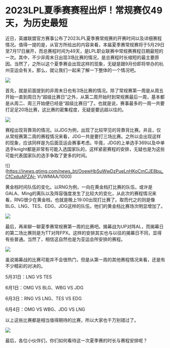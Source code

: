 # 2023LPL夏季赛赛程出炉！常规赛仅49天，为历史最短

近日，英雄联盟官方赛事公布了2023LPL夏季赛常规赛的开赛时间以及详细赛程情况。值得一提的是，从官方所给出的内容来看，本届夏季赛常规赛将于5月29日至7月17日展开，而总赛程时间为49天，是LPL职业联赛中常规赛赛程日期最短的一次。其中，不少非周末日出现3场比赛的情况，是总赛程时长缩短的最主要原因。当然了，之所以这个夏季赛会出现这样的现象，无疑是跟9月份即将举办的杭州亚运会有关。那么，就让我们一起来了解一下整体的一个情况吧。

![](https://inews.gtimg.com/news_bt/OmBVwACb2-yZ4ZdfNdT2G6DzeBr7Ck2T8KLawJc46GeBAAA/1000)

首先，就是前面提到的非周末日也有3场比赛的情况。除了常规赛第一周是从周五开始一直到周日为“超级比赛日”之外，从第二周开始时到常规赛最后一周，基本都是从周二、周三开始便已经是“超级比赛日”了。也就是说，赛事最多的一周一共要打足足20场比赛，这比赛的密集程度，无疑是要远超以往的。

![](https://inews.gtimg.com/news_bt/O1nGu_NzHojpcVKNfzM3IvD9osESq5jw_PPh2nBhlnEZwAA/1000)

赛程出现背靠背的情况。以JDG为例，出现了比较罕见的背靠背比赛。并且，仅从常规赛第二周的赛程情况来看，JDG一共是要打三场比赛。之所以会出现这样的现象，应该同样是为后面亚运会赛事考虑。毕竟，JDG的上单选手369以及中单选手knight都是非常有可能入选国家队的，这样紧密赛程的安排，无疑也是为这些可能代表国家队的选手争取了更多的时间。

![](https://inews.gtimg.com/news_bt/OoewHbSuWwDzPueLnHKoCmCJE8bu_CfCxduAPZAj-
VUWMAA/1000)

黄金档时间队伍的变化。以RNG为例，一向在黄金档打比赛的队伍，或许是GALA、Ming的离队以及阵容强度发生了比较大的变化，从此次的赛程情况来看，RNG很少在黄金档，也就是晚上19:00出现打比赛了。取而代之的则是像BLG、LNG、TES、EDG、JDG这样的队伍，他们的黄金档比赛场次明显增加了。

![](https://inews.gtimg.com/news_bt/OpEc9wPzWiLDmlpMIvRAb5SLyfYz1UqfcKxzSllOlLrH8AA/1000)

最后，再来聊一聊夏季赛常规赛第一周的比赛吧。揭幕战为UP对阵AL，而揭幕日的第二场比赛则是为TT对阵FPX。这样的安排其实也与以往的揭幕日不同，显得有些普通。当然了，相信这自然也是为亚运会所安排的赛程。

![](https://inews.gtimg.com/news_bt/O27WOP7hUEToVM9pHOBAKzv_5VHOudeJ7sddG24sxrsZEAA/1000)

虽说揭幕战的比赛可能并不会很热门，但是从第一周的其他赛程情况来看，还是有不少精彩的对决的。

5月31日：LNG VS TES

6月1日：OMG VS BLG、WBG VS JDG

6月3日：RNG VS LNG、TES VS EDG

6月4日：OMG VS WBG、JDG VS LNG

以上这些比赛都是相当值得期待的比赛，所以大家也千万别错过了。

![](https://inews.gtimg.com/news_bt/OFCoAGbgQkd8-m5AAOk0tT0rOXoA_GH8z6weoKoj1cSfwAA/1000)

最后，各位小伙伴们，你们如何看待这一次夏季赛的时长与赛程安排呢？

